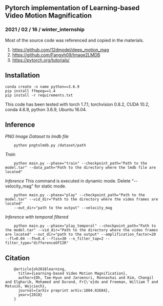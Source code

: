 ## Pytorch implementation of Learning-based Video Motion Magnification
### 2021 / 02 / 16 / winter_internship

Most of the source code was referenced and copied in the materials.
1. https://github.com/12dmodel/deep_motion_mag
2. https://github.com/Fangyh09/Image2LMDB
3. https://pytorch.org/tutorials/

## Installation
    conda create -n name python==3.6.9
    pip install ffmpeg==1.4
    pip install -r requirements.txt
This code has been tested with torch 1.7.1, torchvision 0.8.2, CUDA 10.2, conda 4.6.9, python 3.6.9, Ubuntu 16.04.

## Inference
_PNG Image Dataset to lmdb file_
        
        python pngtolmdb.py /dataset/path 

_Train_

        python main.py --phase="train" --checkpoint_path="Path to the model.tar" --data_path="Path to the directory where the lmdb file are located"

_Inference_
This command is executed in dynamic mode. Delete "--velocity_mag" for static mode.

        python main.py --phase="play" --checkpoint_path="Path to the model.tar" --vid_dir="Path to the directory where the video frames are located" 
        --out_dir="path to the output" --velocity_mag

_Inference with temporal filtered_

        python main.py --phase="play_temporal" --checkpoint_path="Path to the model.tar" --vid_dir="Path to the directory where the video frames are located" --out_dir="path to the output" --amplification_factor=20 --fl=0.04 --fh=0.4 --flss=30 --n_filter_tap=2 --filter_type="differenceOfIIR"

## Citation
        @article{oh2018learning,
          title={Learning-based Video Motion Magnification},
          author={Oh, Tae-Hyun and Jaroensri, Ronnachai and Kim, Changil and Elgharib, Mohamed and Durand, Fr{\'e}do and Freeman, William T and Matusik, Wojciech},
          journal={arXiv preprint arXiv:1804.02684},
          year={2018}
        }
